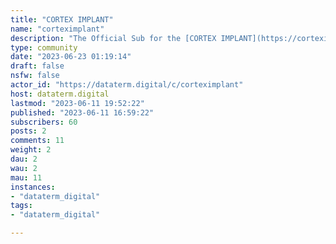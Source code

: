 ```yaml
---
title: "CORTEX IMPLANT" 
name: "corteximplant"
description: "The Official Sub for the [CORTEX IMPLANT](https://corteximplant.com) Community. Discuss problems, feedback and wishes here."
type: community
date: "2023-06-23 01:19:14"
draft: false
nsfw: false
actor_id: "https://dataterm.digital/c/corteximplant"
host: dataterm.digital
lastmod: "2023-06-11 19:52:22"
published: "2023-06-11 16:59:22"
subscribers: 60
posts: 2
comments: 11
weight: 2
dau: 2
wau: 2
mau: 11
instances:
- "dataterm_digital"
tags: 
- "dataterm_digital"

---
```

